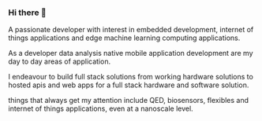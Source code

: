 ### Hi there 👋

A passionate developer with interest in embedded development, internet of things applications and edge machine learning computing applications.

As a developer data analysis native mobile application development are my day to day areas of application.

I endeavour to build full stack solutions from working hardware solutions to hosted apis and web apps for a full stack hardware and software solution.

things that always get my attention include QED, biosensors, flexibles and internet of things applications, even at a nanoscale level.
<!--
**clarenznet/clarenznet** is a ✨ _special_ ✨ repository because its `README.md` (this file) appears on your GitHub profile.

Here are some ideas to get you started:

- 🔭 I’m currently working on: android apps, embbedded projects, sensor technology.
- 🌱 I’m currently learning: machine learning, embedded programming
- 👯 I’m looking to collaborate on: machine learning, embedded systems, sensors, biosensors and bioactuators
- 🤔 I’m looking for help with: future civilization
- 💬 Ask me about: ancient civilization
- 📫 How to reach me: clarenznet@gmail.com
- 😄 Pronouns: tinyML, resistor,flipflop, capacitor,inductor, mosfet, chip, array
- ⚡ Fun fact: LIGHT CAN BE SLOWED DOWN-->
